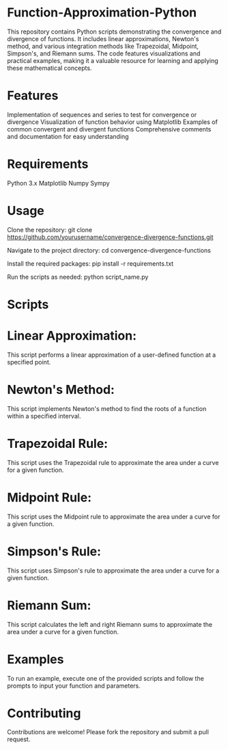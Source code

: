 # Function-Approximation-Python
This repository contains Python scripts demonstrating the convergence and divergence of functions. It includes linear approximations, Newton's method, and various integration methods like Trapezoidal, Midpoint, Simpson's, and Riemann sums. The code features visualizations and practical examples, making it a valuable resource for learning and applying these mathematical concepts.
# Features
Implementation of sequences and series to test for convergence or divergence
Visualization of function behavior using Matplotlib
Examples of common convergent and divergent functions
Comprehensive comments and documentation for easy understanding

# Requirements
Python 3.x
Matplotlib
Numpy
Sympy

# Usage
Clone the repository:
git clone https://github.com/yourusername/convergence-divergence-functions.git

Navigate to the project directory:
cd convergence-divergence-functions

Install the required packages:
pip install -r requirements.txt

Run the scripts as needed:
python script_name.py

# Scripts
# Linear Approximation:

This script performs a linear approximation of a user-defined function at a specified point.

# Newton's Method:

This script implements Newton's method to find the roots of a function within a specified interval.

# Trapezoidal Rule:

This script uses the Trapezoidal rule to approximate the area under a curve for a given function.

# Midpoint Rule:

This script uses the Midpoint rule to approximate the area under a curve for a given function.

# Simpson's Rule:

This script uses Simpson's rule to approximate the area under a curve for a given function.

# Riemann Sum:

This script calculates the left and right Riemann sums to approximate the area under a curve for a given function.

# Examples
To run an example, execute one of the provided scripts and follow the prompts to input your function and parameters.

# Contributing
Contributions are welcome! Please fork the repository and submit a pull request.
